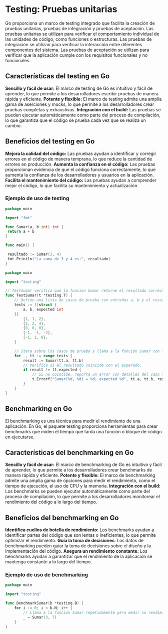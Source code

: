 # Testing: Pruebas unitarias

Go proporciona un marco de testing integrado que facilita la creación de pruebas unitarias, pruebas de integración y pruebas de aceptación. Las pruebas unitarias se utilizan para verificar el comportamiento individual de las unidades de código, como funciones o estructuras. Las pruebas de integración se utilizan para verificar la interacción entre diferentes componentes del sistema. Las pruebas de aceptación se utilizan para verificar que la aplicación cumple con los requisitos funcionales y no funcionales.

## Características del testing en Go

**Sencillo y fácil de usar:** El marco de testing de Go es intuitivo y fácil de aprender, lo que permite a los desarrolladores escribir pruebas de manera rápida y eficiente.
**Potente y flexible:** El marco de testing admite una amplia gama de aserciones y mocks, lo que permite a los desarrolladores crear pruebas completas y exhaustivas.
**Integración con el build:** Las pruebas se pueden ejecutar automáticamente como parte del proceso de compilación, lo que garantiza que el código se prueba cada vez que se realiza un cambio.

## Beneficios del testing en Go

**Mejora la calidad del código:** Las pruebas ayudan a identificar y corregir errores en el código de manera temprana, lo que reduce la cantidad de errores en producción.
**Aumenta la confianza en el código:** Las pruebas proporcionan evidencia de que el código funciona correctamente, lo que aumenta la confianza de los desarrolladores y usuarios en la aplicación.
**Facilita el mantenimiento del código:** Las pruebas ayudan a comprender mejor el código, lo que facilita su mantenimiento y actualización.

### Ejemplo de uso de testing

```go
package main

import "fmt"

func Sumar(a, b int) int {
 return a + b
}

func main() {

 resultado := Sumar(3, 4)
 fmt.Println("La suma de 3 y 4 es:", resultado)
}
```

```go
package main

import "testing"

// TestSumar verifica que la función Sumar retorne el resultado correcto.
func TestSumar(t *testing.T) {
    // Define una lista de casos de prueba con entradas a, b y el resultado esperado.
    tests := []struct {
        a, b, expected int
    }{
        {1, 1, 2},
        {2, 2, 4},
        {0, 0, 0},
        {-1, -1, -2},
        {-1, 1, 0},
    }

    // Itera sobre los casos de prueba y llama a la función Sumar con las entradas.
    for _, tt := range tests {
        result := Sumar(tt.a, tt.b)
        // Verifica si el resultado coincide con el esperado.
        if result != tt.expected {
            // Si no coincide, reporta un error con detalles del caso fallido.
            t.Errorf("Sumar(%d, %d) = %d; expected %d", tt.a, tt.b, result, tt.expected)
        }
    }
}
```

## Benchmarking en Go

El benchmarking es una técnica para medir el rendimiento de una aplicación. En Go, el paquete testing proporciona herramientas para crear benchmarks que miden el tiempo que tarda una función o bloque de código en ejecutarse.

## Características del benchmarking en Go

**Sencillo y fácil de usar:** El marco de benchmarking de Go es intuitivo y fácil de aprender, lo que permite a los desarrolladores crear benchmarks de manera rápida y eficiente.
**Potente y flexible:** El marco de benchmarking admite una amplia gama de opciones para medir el rendimiento, como el tiempo de ejecución, el uso de CPU y la memoria.
**Integración con el build:** Los benchmarks se pueden ejecutar automáticamente como parte del proceso de compilación, lo que permite a los desarrolladores monitorear el rendimiento del código a lo largo del tiempo.

## Beneficios del benchmarking en Go

**Identifica cuellos de botella de rendimiento:** Los benchmarks ayudan a identificar partes del código que son lentas o ineficientes, lo que permite optimizar el rendimiento.
**Guía la toma de decisiones**: Los datos de benchmarking pueden guiar la toma de decisiones sobre el diseño y la implementación del código.
**Asegura un rendimiento constante:** Los benchmarks ayudan a garantizar que el rendimiento de la aplicación se mantenga constante a lo largo del tiempo.

### Ejemplo de uso de benchmarking

```go
package main

import "testing"

func BenchmarkSumar(b *testing.B) {
    for i := 0; i < b.N; i++ {
        // Llama a la función Sumar repetidamente para medir su rendimiento.
        _ = Sumar(3, 7)
    }
}
```
